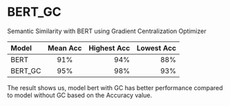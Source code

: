 # BERT_GC
Semantic Similarity with BERT using Gradient Centralization Optimizer


| Model| Mean Acc | Highest Acc | Lowest Acc |
| :--- | :---:   |   ---: |  ---: |
| BERT   | 91%     | 94%    |  88%    |
| BERT_GC     | 95%       | 98%      |  93%  |


The result shows us, model bert with GC has better performance compared to model without GC based on the Accuracy value.

